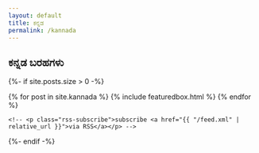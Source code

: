 ```yaml
---
layout: default
title: ಕನ್ನಡ
permalink: /kannada
---
```


<div class="home text-center mt-3">
  <h2 class="page-heading fw-light"> ಕನ್ನಡ ಬರಹಗಳು </h2>

  {%- if site.posts.size > 0 -%}
    <div class="row g-5 mt-3">
    {% for post in site.kannada %}
       {% include featuredbox.html %}
    {% endfor %}
    </div>

    <!-- <p class="rss-subscribe">subscribe <a href="{{ "/feed.xml" | relative_url }}">via RSS</a></p> -->
  {%- endif -%}

</div>
